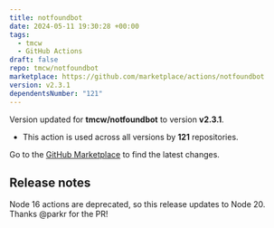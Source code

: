 ```yaml
---
title: notfoundbot
date: 2024-05-11 19:30:28 +00:00
tags:
  - tmcw
  - GitHub Actions
draft: false
repo: tmcw/notfoundbot
marketplace: https://github.com/marketplace/actions/notfoundbot
version: v2.3.1
dependentsNumber: "121"
---
```



Version updated for **tmcw/notfoundbot** to version **v2.3.1**.
- This action is used across all versions by **121** repositories.

Go to the [GitHub Marketplace](https://github.com/marketplace/actions/notfoundbot) to find the latest changes.

## Release notes

Node 16 actions are deprecated, so this release updates to Node 20. Thanks @parkr for the PR!
